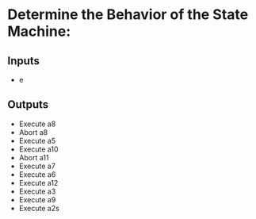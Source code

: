 # Determine the Behavior of the State Machine:
## Inputs
- e
## Outputs
- Execute a8
- Abort a8
- Execute a5
- Execute a10
- Abort a11
- Execute a7
- Execute a6
- Execute a12
- Execute a3
- Execute a9
- Execute a2s